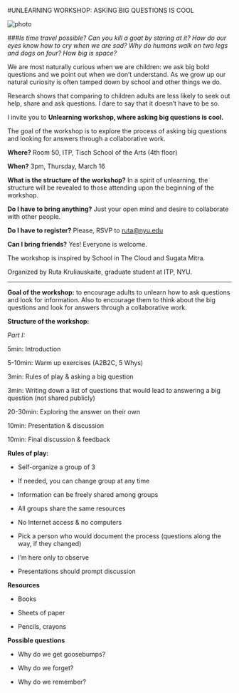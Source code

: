 #UNLEARNING WORKSHOP: ASKING BIG QUESTIONS IS COOL

![photo](https://c1.staticflickr.com/4/3947/32611064263_cf2ba87cb7.jpg)

###*Is time travel possible? Can you kill a goat by staring at it? How do our eyes know how to cry when we are sad? Why do humans walk on two legs and dogs on four? How big is space?*

We are most naturally curious when we are children: we ask big bold questions and we point out when we don’t understand. As we grow up our natural curiosity is often tamped down by school and other things we do.

Research shows that comparing to children adults are less likely to seek out help, share and ask questions. I dare to say that it doesn’t have to be so.

I invite you to **Unlearning workshop, where asking big questions is cool.**

The goal of the workshop is to explore the process of asking big questions and looking for answers through a collaborative work.

  **Where?** Room 50, ITP, Tisch School of the Arts (4th floor)

  **When?** 3pm, Thursday, March 16

  **What is the structure of the workshop?** In a spirit of unlearning, the structure will be revealed to those attending upon the beginning of the workshop.

  **Do I have to bring anything?** Just your open mind and desire to collaborate with other people.

  **Do I have to register?** Please, RSVP to ruta@nyu.edu

  **Can I bring friends?** Yes! Everyone is welcome.

The workshop is inspired by School in The Cloud and Sugata Mitra.

Organized by Ruta Kruliauskaite, graduate student at ITP, NYU.

-----------
**Goal of the workshop:** to encourage adults to unlearn how to ask questions and look for information. Also to encourage them to think about the big questions and look for answers through a collaborative work.

**Structure of the workshop:**

*Part I:*

5min: Introduction

5-10min: Warm up exercises (A2B2C, 5 Whys)

3min: Rules of play & asking a big question

3min: Writing down a list of questions that would lead to answering a big question (not shared publicly)

20-30min: Exploring the answer on their own

10min: Presentation & discussion

10min: Final discussion & feedback


**Rules of play:**

- Self-organize a group of 3

- If needed, you can change group at any time

- Information can be freely shared among groups

- All groups share the same resources

- No Internet access & no computers

- Pick a person who would document the process (questions along the way, if they changed)

- I’m here only to observe

- Presentations should prompt discussion

**Resources**

- Books

- Sheets of paper

- Pencils, crayons

**Possible questions**

- Why do we get goosebumps?

- Why do we forget?

- Why do we remember?

